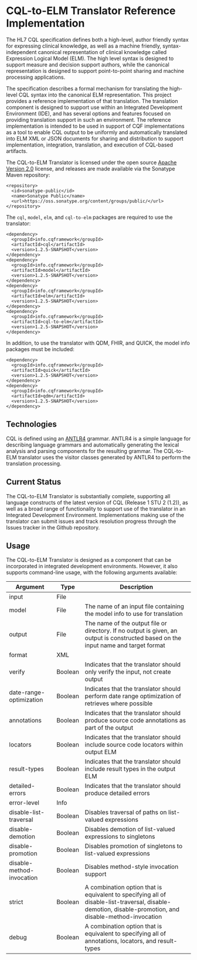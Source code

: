 # CQL-to-ELM Translator Reference Implementation

The HL7 CQL specification defines both a high-level, author friendly syntax for expressing clinical knowledge, as well as a machine friendly, syntax-independent canonical representation of clinical knowledge called Expression Logical Model (ELM). The high level syntax is designed to support measure and decision support authors, while the canonical representation is designed to support point-to-point sharing and machine processing applications.

The specification describes a formal mechanism for translating the high-level CQL syntax into the canonical ELM representation. This project provides a reference implementation of that translation. The translation component is designed to support use within an Integrated Development Environment (IDE), and has several options and features focused on providing translation support in such an environment. The reference implementation is intended to be used in support of CQF implementations as a tool to enable CQL output to be uniformly and automatically translated into ELM XML or JSON documents for sharing and distribution to support implementation, integration, translation, and execution of CQL-based artifacts.

The CQL-to-ELM Translator is licensed under the open source [Apache Version 2.0](../../../LICENSE) license, and releases are made available via the Sonatype Maven repository:

    <repository>
      <id>sonatype-public</id>
      <name>Sonatype Public</name>
      <url>https://oss.sonatype.org/content/groups/public/</url>
    </repository>

The `cql`, `model`, `elm`, and `cql-to-elm` packages are required to use the translator:

    <dependency>
      <groupId>info.cqframework</groupId>
      <artifactId>cql</artifactId>
      <version>1.2.5-SNAPSHOT</version>
    </dependency>
    <dependency>
      <groupId>info.cqframework</groupId>
      <artifactId>model</artifactId>
      <version>1.2.5-SNAPSHOT</version>
    </dependency>
    <dependency>
      <groupId>info.cqframework</groupId>
      <artifactId>elm</artifactId>
      <version>1.2.5-SNAPSHOT</version>
    </dependency>
    <dependency>
      <groupId>info.cqframework</groupId>
      <artifactId>cql-to-elm</artifactId>
      <version>1.2.5-SNAPSHOT</version>
    </dependency>
    
In addition, to use the translator with QDM, FHIR, and QUICK, the model info packages must be included:
    
    <dependency>
      <groupId>info.cqframework</groupId>
      <artifactId>quick</artifactId>
      <version>1.2.5-SNAPSHOT</version>
    </dependency>
    <dependency>
      <groupId>info.cqframework</groupId>
      <artifactId>qdm</artifactId>
      <version>1.2.5-SNAPSHOT</version>
    </dependency>

## Technologies

CQL is defined using an [ANTLR4](http://www.antlr.org/) grammar. ANTLR4 is a simple language for describing language grammars and automatically generating the lexical analysis and parsing components for the resulting grammar. The CQL-to-ELM translator uses the visitor classes generated by ANTLR4 to perform the translation processing.

## Current Status

The CQL-to-ELM Translator is substantially complete, supporting all language constructs of the latest version of CQL (Release 1 STU 2 (1.2)), as well as a broad range of functionality to support use of the translator in an Integrated Development Environment. Implementations making use of the translator can submit issues and track resolution progress through the Issues tracker in the Github repository.

## Usage

The CQL-to-ELM Translator is designed as a component that can be incorporated in integrated development environments. However, it also supports command-line usage, with the following arguments available:

|Argument|Type|Description|
|----|----|----|
|input|File||Path|The name of the input file or directory. If a directory is given, all files ending in .cql will be processed|
|model|File|The name of an input file containing the model info to use for translation|
|output|File|The name of the output file or directory. If no output is given, an output is constructed based on the input name and target format|
|format|XML||JSON||COFFEE|The target format for the output|
|verify|Boolean|Indicates that the translator should only verify the input, not create output|
|date-range-optimization|Boolean|Indicates that the translator should perform date range optimization of retrieves where possible|
|annotations|Boolean|Indicates that the translator should produce source code annotations as part of the output|
|locators|Boolean|Indicates that the translator should include source code locators within output ELM|
|result-types|Boolean|Indicates that the translator should include result types in the output ELM|
|detailed-errors|Boolean|Indicates that the translator should produce detailed errors|
|error-level|Info||Warning||Error|Indicates the minimum severity message that will be reported. If no error-level is specified, all messages will be output|
|disable-list-traversal|Boolean|Disables traversal of paths on list-valued expressions|
|disable-demotion|Boolean|Disables demotion of list-valued expressions to singletons|
|disable-promotion|Boolean|Disables promotion of singletons to list-valued expressions|
|disable-method-invocation|Boolean|Disables method-style invocation support|
|strict|Boolean|A combination option that is equivalent to specifying all of disable-list-traversal, disable-demotion, disable-promotion, and disable-method-invocation|
|debug|Boolean|A combination option that is equivalent to specifying all of annotations, locators, and result-types|